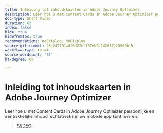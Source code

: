```yaml
---
title: Inleiding tot inhoudskaarten in Adobe Journey Optimizer
description: Leer hoe u met Content Cards in Adobe Journey Optimizer persoonlijke en aantrekkelijke inhoud rechtstreeks in uw mobiele app kunt leveren.
doc-type: Short Video
duration: 63
index: false
hide: true
hidefromtoc: true
recommendations: noCatalog, noDisplay
source-git-commit: 28e2477974df6d22cff87eb9c242657e23569b15
workflow-type: tm+mt
source-wordcount: '54'
ht-degree: 0%

---
```



# Inleiding tot inhoudskaarten in Adobe Journey Optimizer

Leer hoe u met Content Cards in Adobe Journey Optimizer persoonlijke en aantrekkelijke inhoud rechtstreeks in uw mobiele app kunt leveren.

<!-- 62_S603_3442534_62_introduction-to-content-cards-in-adobe-journey-optimizer -->
>[!VIDEO](https://video.tv.adobe.com/v/3458206/?learn=on&enablevpops=true)
